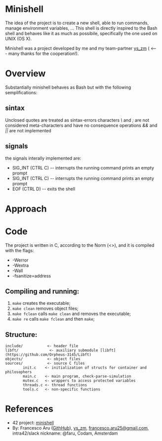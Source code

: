 # Minishell
The idea of the project is to create a new shell, able to run commands, manage environment variables, ...
This shell is directly inspired to the Bash shell and behaves like it as much as possibile, specifically the one used on UNIX (OS X).

Minishell was a project developed by me and my team-partner [ys_zm](https://github.com/ys-zm) ( <--- many thanks for the cooperation!).


# Overview
Substantially minishell behaves as Bash but with the following semplifications:
## sintax
Unclosed quotes are treated as sintax-errors
characters *\\* and *;* are not considered meta-characters and have no consequence
operations *&&* and *||* are not implemented

## signals
the signals interally implemented are:
- SIG_INT (CTRL C)  -- interrupts the running command prints an empty prompt
- SIG_INT (CTRL C)  -- interrupts the running command prints an empty prompt
- EOF (CTRL D)  -- exits the shell

# Approach
# Code
The project is written in C, according to the Norm (<<LINK>>), and it is compiled with the flags:
- -Werror
- -Wextra
- -Wall
- -fsanitize=address

## Compiling and running:
1. `make`    creates the executable;
1. `make clean`    removes object files;
1. `make fclean`    calls `make clean` and removes the executable;
1. `make re`    calls `make fclean` and then `make`;

## Structure:
    include/           <- header file
    libft/              <- auxiliary submodule [libft](https://github.com/Orpheus-3145/Libft)
    objects/           <- object files
    sources/           <- source C files
            init.c    <- initialization of structs for container and philosophers
            main.c    <- main program, check-parse-simulation
            mutex.c   <- wrappers to access protected variables
            threads.c <- thread functions
            tools.c   <- non-specific functions

# References
- 42 project: [minishell](https://cdn.intra.42.fr/pdf/pdf/99970/en.subject.pdf)
- By: Francesco Aru ([GithHub](https://github.com/Orpheus-3145)), [ys_zm](https://github.com/ys-zm), francesco.aru25@gmail.com, intra42/slack nickname: @faru, Codam, Amsterdam